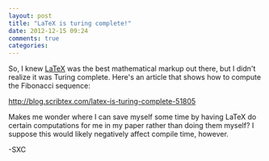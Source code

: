 ```yaml
---
layout: post
title: "LaTeX is turing complete!"
date: 2012-12-15 09:24
comments: true
categories: 
---
```


So, I knew [LaTeX](http://en.wikipedia.org/wiki/LaTeX) was the best mathematical markup out there, but I didn't realize it was Turing complete. Here's an article that shows how to compute the Fibonacci sequence:

<http://blog.scribtex.com/latex-is-turing-complete-51805>

Makes me wonder where I can save myself some time by having LaTeX do certain computations for me in my paper rather than doing them myself? I suppose this would likely negatively affect compile time, however.

-SXC
